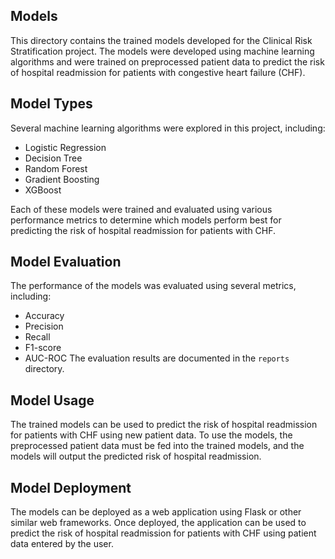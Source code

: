 ## Models
This directory contains the trained models developed for the Clinical Risk Stratification project. The models were developed using machine learning algorithms and were trained on preprocessed patient data to predict the risk of hospital readmission for patients with congestive heart failure (CHF).

## Model Types
Several machine learning algorithms were explored in this project, including:

* Logistic Regression
* Decision Tree
* Random Forest
* Gradient Boosting
* XGBoost

Each of these models were trained and evaluated using various performance metrics to determine which models perform best for predicting the risk of hospital readmission for patients with CHF.

## Model Evaluation
The performance of the models was evaluated using several metrics, including:

* Accuracy
* Precision
* Recall
* F1-score
* AUC-ROC
The evaluation results are documented in the `reports` directory.

## Model Usage
The trained models can be used to predict the risk of hospital readmission for patients with CHF using new patient data. To use the models, the preprocessed patient data must be fed into the trained models, and the models will output the predicted risk of hospital readmission.

## Model Deployment
The models can be deployed as a web application using Flask or other similar web frameworks. Once deployed, the application can be used to predict the risk of hospital readmission for patients with CHF using patient data entered by the user.
